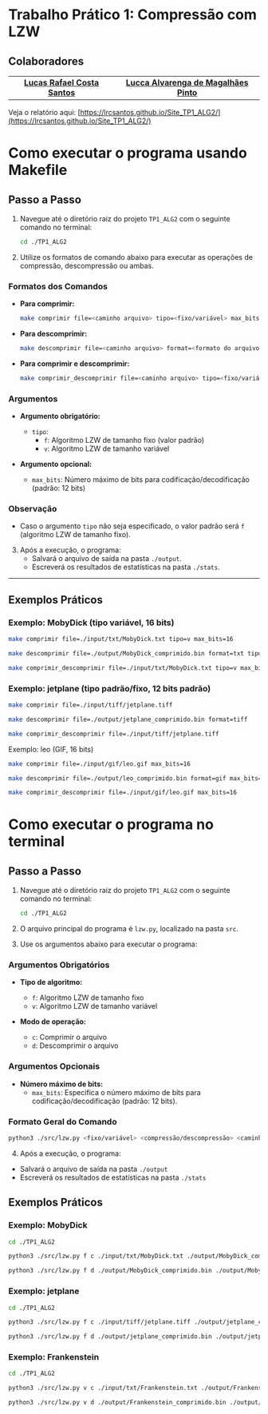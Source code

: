 # Trabalho Prático 1: Compressão com LZW

## Colaboradores

<table>
  <tr>
    <td align="center">
      <a href="#">
        <sub>
          <b><a href="https://github.com/LrcSantos">Lucas Rafael Costa Santos</a></b>
        </sub>
      </a>
    </td>
     <td align="center">
      <a href="#">
        <sub>
          <b><a href="https://github.com/luccaamp">Lucca Alvarenga de Magalhães Pinto</a></b>
        </sub>
      </a>
    </td>
  </tr>
</table>



Veja o relatório aqui:
[https://lrcsantos.github.io/Site_TP1_ALG2/](https://lrcsantos.github.io/Site_TP1_ALG2/)

# Como executar o programa usando Makefile

## Passo a Passo

1. Navegue até o diretório raiz do projeto `TP1_ALG2` com o seguinte comando no terminal:

    ```bash
    cd ./TP1_ALG2
    ```

2. Utilize os formatos de comando abaixo para executar as operações de compressão, descompressão ou ambas.

### Formatos dos Comandos

- **Para comprimir:**
    ```bash
    make comprimir file=<caminho arquivo> tipo=<fixo/variável> max_bits=[bits]
    ```

- **Para descomprimir:**
    ```bash
    make descomprimir file=<caminho arquivo> format=<formato do arquivo> tipo=<fixo/variável> max_bits=[bits]
    ```

- **Para comprimir e descomprimir:**
    ```bash
    make comprimir_descomprimir file=<caminho arquivo> tipo=<fixo/variável> max_bits=[bits]
    ```

### Argumentos

- **Argumento obrigatório:**
  - `tipo`:
    - `f`: Algoritmo LZW de tamanho fixo (valor padrão)
    - `v`: Algoritmo LZW de tamanho variável

- **Argumento opcional:**
  - `max_bits`: Número máximo de bits para codificação/decodificação (padrão: 12 bits)

### Observação
- Caso o argumento `tipo` não seja especificado, o valor padrão será `f` (algoritmo LZW de tamanho fixo).

3. Após a execução, o programa:
   - Salvará o arquivo de saída na pasta `./output`.
   - Escreverá os resultados de estatísticas na pasta `./stats`.

---

## Exemplos Práticos

### Exemplo: MobyDick (tipo variável, 16 bits)
```bash
make comprimir file=./input/txt/MobyDick.txt tipo=v max_bits=16
```
```bash
make descomprimir file=./output/MobyDick_comprimido.bin format=txt tipo=v max_bits=16
```
```bash
make comprimir_descomprimir file=./input/txt/MobyDick.txt tipo=v max_bits=16
```

 ### Exemplo: jetplane (tipo padrão/fixo, 12 bits padrão)
 
 ```bash
make comprimir file=./input/tiff/jetplane.tiff
```
```bash
make descomprimir file=./output/jetplane_comprimido.bin format=tiff
```
```bash
make comprimir_descomprimir file=./input/tiff/jetplane.tiff
```

Exemplo: leo (GIF, 16 bits)

 ```bash
make comprimir file=./input/gif/leo.gif max_bits=16
```
```bash
make descomprimir file=./output/leo_comprimido.bin format=gif max_bits=16
```
```bash
make comprimir_descomprimir file=./input/gif/leo.gif max_bits=16
```

# Como executar o programa no terminal

## Passo a Passo

1. Navegue até o diretório raiz do projeto `TP1_ALG2` com o seguinte comando no terminal:

    ```bash
    cd ./TP1_ALG2
    ```

2. O arquivo principal do programa é `lzw.py`, localizado na pasta `src`.

3. Use os argumentos abaixo para executar o programa:

### Argumentos Obrigatórios

- **Tipo de algoritmo:**
  - `f`: Algoritmo LZW de tamanho fixo
  - `v`: Algoritmo LZW de tamanho variável

- **Modo de operação:**
  - `c`: Comprimir o arquivo
  - `d`: Descomprimir o arquivo

### Argumentos Opcionais

- **Número máximo de bits:**
  - `max_bits`: Especifica o número máximo de bits para codificação/decodificação (padrão: 12 bits).

### Formato Geral do Comando

```bash
python3 ./src/lzw.py <fixo/variável> <compressão/descompressão> <caminho arquivo para comprimir> <caminho do arquivo de saída> [max_bits]
```

4. Após a execução, o programa:
  - Salvará o arquivo de saída na pasta `./output`
  - Escreverá os resultados de estatísticas na pasta `./stats `

##  Exemplos Práticos

 ### Exemplo: MobyDick
 
 ```bash
cd ./TP1_ALG2
```
 ```bash
python3 ./src/lzw.py f c ./input/txt/MobyDick.txt ./output/MobyDick_comprimido.bin 16
```
 ```bash
python3 ./src/lzw.py f d ./output/MobyDick_comprimido.bin ./output/MobyDick_descomprimido.txt 16
```

### Exemplo: jetplane

 ```bash
cd ./TP1_ALG2
```
 ```bash
python3 ./src/lzw.py f c ./input/tiff/jetplane.tiff ./output/jetplane_comprimido.bin
```
 ```bash
 python3 ./src/lzw.py f d ./output/jetplane_comprimido.bin ./output/jetplane_descomprimido.tiff
```

### Exemplo: Frankenstein
 ```bash
cd ./TP1_ALG2
```
 ```bash
python3 ./src/lzw.py v c ./input/txt/Frankenstein.txt ./output/Frankenstein_comprimido.bin
```
 ```bash
python3 ./src/lzw.py v d ./output/Frankenstein_comprimido.bin ./output/Frankenstein_descomprimido.txt
```
